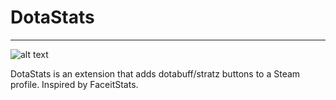 # DotaStats


---
![alt text](https://i.ibb.co/R7cypgv/2023-11-24-185520490.png)

DotaStats is an extension that adds dotabuff/stratz buttons to a Steam profile. Inspired by FaceitStats.
